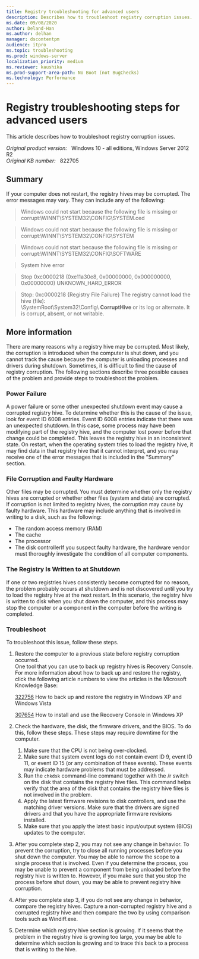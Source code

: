 ```yaml
---
title: Registry troubleshooting for advanced users
description: Describes how to troubleshoot registry corruption issues.
ms.date: 09/08/2020
author: Deland-Han
ms.author: delhan
manager: dscontentpm
audience: itpro
ms.topic: troubleshooting
ms.prod: windows-server
localization_priority: medium
ms.reviewer: kaushika
ms.prod-support-area-path: No Boot (not BugChecks)
ms.technology: Performance
---
```

# Registry troubleshooting steps for advanced users

This article describes how to troubleshoot registry corruption issues.

_Original product version:_ &nbsp; Windows 10 - all editions, Windows Server 2012 R2  
_Original KB number:_ &nbsp; 822705

## Summary

If your computer does not restart, the registry hives may be corrupted. The error messages may vary. They can include any of the following:  

> Windows could not start because the following file is missing or corrupt:\WINNT\SYSTEM32\CONFIG\SYSTEM.ced  

> Windows could not start because the following file is missing or corrupt:\WINNT\SYSTEM32\CONFIG\SYSTEM  

> Windows could not start because the following file is missing or corrupt:\WINNT\SYSTEM32\CONFIG\SOFTWARE  

> System hive error  

> Stop 0xc0000218 (0xe11a30e8, 0x00000000, 0x000000000, 0x00000000)   UNKNOWN_HARD_ERROR  

> Stop: 0xc0000218 {Registry File Failure} The registry cannot load the hive (file):  
\SystemRoot\System32\Config\ **CorruptHive** or its log or alternate. It is corrupt, absent, or not writable.

## More information

There are many reasons why a registry hive may be corrupted. Most likely, the corruption is introduced when the computer is shut down, and you cannot track the cause because the computer is unloading processes and drivers during shutdown. Sometimes, it is difficult to find the cause of registry corruption. The following sections describe three possible causes of the problem and provide steps to troubleshoot the problem.

### Power Failure

A power failure or some other unexpected shutdown event may cause a corrupted registry hive. To determine whether this is the cause of the issue, look for event ID 6008 entries. Event ID 6008 entries indicate that there was an unexpected shutdown. In this case, some process may have been modifying part of the registry hive, and the computer lost power before that change could be completed. This leaves the registry hive in an inconsistent state. On restart, when the operating system tries to load the registry hive, it may find data in that registry hive that it cannot interpret, and you may receive one of the error messages that is included in the "Summary" section.

### File Corruption and Faulty Hardware

Other files may be corrupted. You must determine whether only the registry hives are corrupted or whether other files (system and data) are corrupted. If corruption is not limited to registry hives, the corruption may cause by faulty hardware. This hardware may include anything that is involved in writing to a disk, such as the following:

- The random access memory (RAM)
- The cache
- The processor
- The disk controllerIf you suspect faulty hardware, the hardware vendor must thoroughly investigate the condition of all computer components.

### The Registry Is Written to at Shutdown

If one or two registries hives consistently become corrupted for no reason, the problem probably occurs at shutdown and is not discovered until you try to load the registry hive at the next restart. In this scenario, the registry hive is written to disk when you shut down the computer, and this process may stop the computer or a component in the computer before the writing is completed.

### Troubleshoot

To troubleshoot this issue, follow these steps.

1. Restore the computer to a previous state before registry corruption occurred.  
    One tool that you can use to back up registry hives is Recovery Console. For more information about how to back up and restore the registry, click the following article numbers to view the articles in the Microsoft Knowledge Base:

    [322756](https://support.microsoft.com/help/322756) How to back up and restore the registry in Windows XP and Windows Vista  

    [307654](https://support.microsoft.com/help/307654) How to install and use the Recovery Console in Windows XP  

2. Check the hardware, the disk, the firmware drivers, and the BIOS. To do this, follow these steps. These steps may require downtime for the computer.
   1. Make sure that the CPU is not being over-clocked.
   2. Make sure that system event logs do not contain event ID 9, event ID 11, or event ID 15 (or any combination of these events). These events may indicate hardware problems that must be addressed.
   3. Run the `chkdsk` command-line command together with the /r switch on the disk that contains the registry hive files. This command helps verify that the area of the disk that contains the registry hive files is not involved in the problem.
   4. Apply the latest firmware revisions to disk controllers, and use the matching driver versions. Make sure that the drivers are signed drivers and that you have the appropriate firmware revisions installed.
   5. Make sure that you apply the latest basic input/output system (BIOS) updates to the computer.
3. After you complete step 2, you may not see any change in behavior. To prevent the corruption, try to close all running processes before you shut down the computer. You may be able to narrow the scope to a single process that is involved. Even if you determine the process, you may be unable to prevent a component from being unloaded before the registry hive is written to. However, if you make sure that you stop the process before shut down, you may be able to prevent registry hive corruption.
4. After you complete step 3, if you do not see any change in behavior, compare the registry hives. Capture a non-corrupted registry hive and a corrupted registry hive and then compare the two by using comparison tools such as Windiff.exe.
5. Determine which registry hive section is growing. If it seems that the problem in the registry hive is growing too large, you may be able to determine which section is growing and to trace this back to a process that is writing to the hive.
